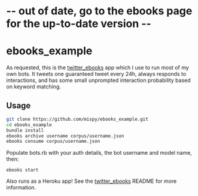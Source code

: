 # -- out of date, go to the ebooks page for the up-to-date version -- 

# ebooks_example

As requested, this is the [twitter_ebooks](https://github.com/mispy/twitter_ebooks) app which I use to run most of my own bots. It tweets one guaranteed tweet every 24h, always responds to interactions, and has some small unprompted interaction probability based on keyword matching.

## Usage

```bash
git clone https://github.com/mispy/ebooks_example.git
cd ebooks_example
bundle install
ebooks archive username corpus/username.json
ebooks consume corpus/username.json
```

Populate bots.rb with your auth details, the bot username and model name, then:

`ebooks start`

Also runs as a Heroku app! See the [twitter_ebooks](https://github.com/mispy/twitter_ebooks) README for more information.
